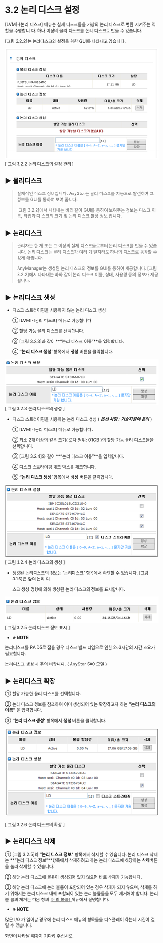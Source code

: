 # 3.2  논리 디스크 설정

\[LVM\]-\[논리 디스크\] 메뉴는 실제 디스크들을 가상의 논리 디스크로 변환 시켜주는 역할을 수행합니 다. 하나 이상의 물리 디스크를 논리 디스크로 만들 수 있습니다.  
  
 \[그림 3.2.2\]는 논리디스크의 설정을 위한 GUI를 나타내고 있습니다.

![logicaldiskgui](../.gitbook/assets/logicaldiskgui.png)   
 \[ 그림 3.2.2 논리 디스크의 설정 관리 \]

## ▶ 물리디스크

> 실제적인 디스크 장비입니다. AnyStor는 물리 디스크를 자동으로 발견하여 그 정보를 GUI를 통하여 보여 줍니다.
>
> \[그림 3.2.2\]에서 나타내는 바와 같이 GUI를 통하여 보여주는 정보는 디스크 이름, 타입과 디 스크의 크기 및 논리 디스크 할당 정보 입니다.

## ▶ 논리디스크

> 관리자는 한 개 또는 그 이상의 실제 디스크들로부터 논리 디스크를 만들 수 있습니다. 논리 디스크는 물리 디스크가 여러 개 일지라도 하나의 디스크로 동작할 수 있게 해줍니다.
>
> AnyManager는 생성된 논리 디스크의 정보를 GUI를 통하여 제공합니다. \[그림 3.2.2\]에서 나타내는 바와 같이 논리 디스크 이름, 상태, 사용량 등의 정보가 제공됩니다.

## ▶ 논리디스크 생성

* 디스크 스트라이핑을 사용하지 않는 논리 디스크 생성

  ① \[LVM\]-\[논리 디스크\] 메뉴로 이동합니다

  ② 할당 가능 물리 디스크를 선택합니다.

  ③ \[그림 3.2.3\]과 같이 **“논리 디스크 이름”**을 입력합니다.

  ④ **“논리 디스크 생성’** 항목에서 **생성** 버튼을 클릭합니다.

  
 ![logicaldiskcreate](../.gitbook/assets/logicaldiskcreate.png)   
 \[ 그림 3.2.3 논리 디스크의 생성 \]   
  


* 디스크 스트라이핑을 사용하는 논리 디스크 생성 \( _**옵션 사항 : 기술지원에 문의**_ \)

  ① \[LVM\]-\[논리 디스크\] 메뉴로 이동합니다 .

  ② 최소 2개 이상의 같은 크기\( 오차 범위: 0.1GB \)의 할당 가능 물리 디스크들을 선택합니다.

  ③ \[그림 3.2.4\]와 같이 **“논리 디스크 이름”**을 입력합니다.

  ④ 디스크 스트라이핑 체크 박스를 체크합니다.

  ⑤ **“논리 디스크 생성’** 항목에서 **생성** 버튼을 클릭합니다.

![logicaldiskcreate2](../.gitbook/assets/logicaldiskcreate2.png)   
 \[ 그림 3.2.4 논리 디스크의 생성 \]

* 생성된 논리디스크의 정보는 ‘논리디스크’ 항목에서 확인할 수 있습니다. \[그림3.1.5\]은 앞의 논리 디

  스크 생성 명령에 의해 생성된 논리 디스크의 정보를 표시합니다.

![logicaldiskinfo](../.gitbook/assets/logicaldiskinfo.png)   
 \[ 그림 3.2.5 논리 디스크 정보 표시 \]

*  **※ NOTE** 

  논리디스크를 RAID5로 잡을 경우 디스크 빌드 타임으로 인한 2~3시간의 시간 소요가 필요합니다.

  논리디스크 생성 시 주의 바랍니다. \( AnyStor 500 모델 \)

## ▶ 논리디스크 확장

① 할당 가능한 물리 디스크를 선택합니다.

② 논리 디스크 정보를 참조하여 이미 생성되어 있는 확장하고자 하는 **“논리 디스크의 이름”** 을 입력합니다.

③ **“논리 디스크 생성’** 항목에서 **생성** 버튼을 클릭합니다.

![logicaldiskextend](../.gitbook/assets/logicaldiskextend.png)   
  
\[ 그림 3.2.6 논리 디스크의 확장 \]

## ▶ 논리디스크 삭제

① \[그림 3.2.5\]의 **“논리 디스크 정보”** 항목에서 삭제할 수 있습니다. 논리 디스크 삭제는 **“논리 디스크 정보”**항목에서 삭제하려고 하는 논리 디스크에 해당하는 **삭제**버튼을 눌러 삭제할 수 있습니다.

② 해당 논리 디스크에 볼륨이 생성되어 있지 않으면 바로 삭제가 가능합니다.

③ 해당 논리 디스크에 논리 볼륨이 포함되어 있는 경우 삭제가 되지 않으며, 삭제를 하기 위해서는 논리 디스크 내에 포함되어 있는 논리 볼륨들을 모두 제거해야 합니다. 논리 볼 륨의 제거는 다음 항의 [\[논리 볼륨\] ](logicaldisk-2.md#52-논리-볼륨-설정)메뉴에서 설명합니다.

*  **※ NOTE** 

  많은 I/O 가 일어날 경우에 논리 디스크 메뉴의 항목들을 디스플레이 하는데 시간이 걸릴 수 있습니다.

  화면이 나타날 때까지 기다려 주십시오.

